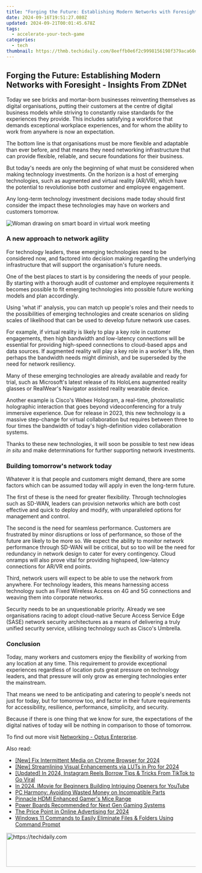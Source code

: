 ```yaml
---
title: "Forging the Future: Establishing Modern Networks with Foresight - Insights From ZDNet"
date: 2024-09-16T19:51:27.080Z
updated: 2024-09-21T00:01:45.678Z
tags:
  - accelerate-your-tech-game
categories:
  - tech
thumbnail: https://thmb.techidaily.com/8eeffb0e6f2c9998156198f379aca60dcf8cc0a8121a8e9ad6701616d8eaae16.jpg
---
```


## Forging the Future: Establishing Modern Networks with Foresight - Insights From ZDNet

Today we see bricks and mortar-born businesses reinventing themselves as digital organisations, putting their customers at the centre of digital business models while striving to constantly raise standards for the experiences they provide. This includes satisfying a workforce that demands exceptional workplace experiences, and for whom the ability to work from anywhere is now an expectation.

The bottom line is that organisations must be more flexible and adaptable than ever before, and that means they need networking infrastructure that can provide flexible, reliable, and secure foundations for their business.

But today's needs are only the beginning of what must be considered when making technology investments. On the horizon is a host of emerging technologies, such as augmented and virtual reality (AR/VR), which have the potential to revolutionise both customer and employee engagement.

Any long-term technology investment decisions made today should first consider the impact these technologies may have on workers and customers tomorrow.

![Woman drawing on smart board in virtual work meeting](https://www.zdnet.com/a/img/resize/49c4f28c273cf54d7c7f2df67f95391ad4977ee2/2023/02/10/932538ee-53f5-4399-90bb-74e5e5d7a0f2/zdnet-optus-multiplexer-q1-23-video-1-hero-4.jpg?auto=webp&width=1280)

### A new approach to network agility

For technology leaders, these emerging technologies need to be considered now, and factored into decision making regarding the underlying infrastructure that will support the organisation's future needs.

One of the best places to start is by considering the needs of your people. By starting with a thorough audit of customer and employee requirements it becomes possible to fit emerging technologies into possible future working models and plan accordingly.

Using 'what if' analysis, you can match up people's roles and their needs to the possibilities of emerging technologies and create scenarios on sliding scales of likelihood that can be used to develop future network use cases.

For example, if virtual reality is likely to play a key role in customer engagements, then high bandwidth and low-latency connections will be essential for providing high-speed connections to cloud-based apps and data sources. If augmented reality will play a key role in a worker's life, then perhaps the bandwidth needs might diminish, and be superseded by the need for network resiliency.

Many of these emerging technologies are already available and ready for trial, such as Microsoft's latest release of its HoloLens augmented reality glasses or RealWear's Navigator assisted reality wearable device.

Another example is Cisco's Webex Hologram, a real-time, photorealistic holographic interaction that goes beyond videoconferencing for a truly immersive experience. Due for release in 2023, this new technology is a massive step-change for virtual collaboration but requires between three to four times the bandwidth of today's high-definition video collaboration systems.

Thanks to these new technologies, it will soon be possible to test new ideas _in situ_ and make determinations for further supporting network investments.

### Building tomorrow's network today

Whatever it is that people and customers might demand, there are some factors which can be assumed today will apply in even the long-term future.

The first of these is the need for greater flexibility. Through technologies such as SD-WAN, leaders can provision networks which are both cost effective and quick to deploy and modify, with unparalleled options for management and control.

The second is the need for seamless performance. Customers are frustrated by minor disruptions or loss of performance, so those of the future are likely to be more so. We expect the ability to monitor network performance through SD-WAN will be critical, but so too will be the need for redundancy in network design to cater for every contingency. Cloud onramps will also prove vital for providing highspeed, low-latency connections for AR/VR end points.

Third, network users will expect to be able to use the network from anywhere. For technology leaders, this means harnessing access technology such as Fixed Wireless Access on 4G and 5G connections and weaving them into corporate networks.

Security needs to be an unquestionable priority. Already we see organisations racing to adopt cloud-native Secure Access Service Edge (SASE) network security architectures as a means of delivering a truly unified security service, utilising technology such as Cisco's Umbrella.

### Conclusion

Today, many workers and customers enjoy the flexibility of working from any location at any time. This requirement to provide exceptional experiences regardless of location puts great pressure on technology leaders, and that pressure will only grow as emerging technologies enter the mainstream.

That means we need to be anticipating and catering to people's needs not just for today, but for tomorrow too, and factor in their future requirements for accessibility, resilience, performance, simplicity, and security.

Because if there is one thing that we know for sure, the expectations of the digital natives of today will be nothing in comparison to those of tomorrow.

To find out more visit [Networking - Optus Enterprise](https://www.optus.com.au/enterprise/networking).

<ins class="adsbygoogle"
     style="display:block"
     data-ad-format="autorelaxed"
     data-ad-client="ca-pub-7571918770474297"
     data-ad-slot="1223367746"></ins>

<ins class="adsbygoogle"
     style="display:block"
     data-ad-client="ca-pub-7571918770474297"
     data-ad-slot="8358498916"
     data-ad-format="auto"
     data-full-width-responsive="true"></ins>

<span class="atpl-alsoreadstyle">Also read:</span>
<div><ul>
<li><a href="https://facebook-videos.techidaily.com/new-fix-intermittent-media-on-chrome-browser-for-2024/"><u>[New] Fix Intermittent Media on Chrome Browser for 2024</u></a></li>
<li><a href="https://fox-helps.techidaily.com/new-streamlining-visual-enhancements-via-luts-in-pro-for-2024/"><u>[New] Streamlining Visual Enhancements via LUTs in Pro for 2024</u></a></li>
<li><a href="https://instagram-videos.techidaily.com/updated-in-2024-instagram-reels-borrow-tips-and-tricks-from-tiktok-to-go-viral/"><u>[Updated] In 2024, Instagram Reels Borrow Tips & Tricks From TikTok to Go Viral</u></a></li>
<li><a href="https://youtube-lab.techidaily.com/24-imovie-for-beginners-building-intriguing-openers-for-youtube/"><u>In 2024, IMovie for Beginners Building Intriguing Openers for YouTube</u></a></li>
<li><a href="https://games-able.techidaily.com/pc-harmony-avoiding-wasted-money-on-incompatible-parts/"><u>PC Harmony: Avoiding Wasted Money on Incompatible Parts</u></a></li>
<li><a href="https://games-able.techidaily.com/pinnacle-hdmi-enhanced-gamers-mice-range/"><u>Pinnacle HDMI Enhanced Gamer's Mice Range</u></a></li>
<li><a href="https://games-able.techidaily.com/power-boards-recommended-for-next-gen-gaming-systems/"><u>Power Boards Recommended for Next Gen Gaming Systems</u></a></li>
<li><a href="https://some-approaches.techidaily.com/the-price-point-in-online-advertising-for-2024/"><u>The Price Point in Online Advertising for 2024</u></a></li>
<li><a href="https://win-forum.techidaily.com/windows-11-commands-to-easily-eliminate-files-and-folders-using-command-prompt/"><u>Windows 11 Commands to Easily Eliminate Files & Folders Using Command Prompt</u></a></li>
</ul></div>

<!-- affiliate ads begin -->
<a href="https://appsumo.8odi.net/c/5597632/2094414/7443" target="_top" id="2094414">
  <img src="//a.impactradius-go.com/display-ad/7443-2094414" border="0" alt="https://techidaily.com" width="728" height="90"/>
</a>
<img height="0" width="0" src="https://appsumo.8odi.net/i/5597632/2094414/7443" style="position:absolute;visibility:hidden;" border="0" />
<!-- affiliate ads end -->

